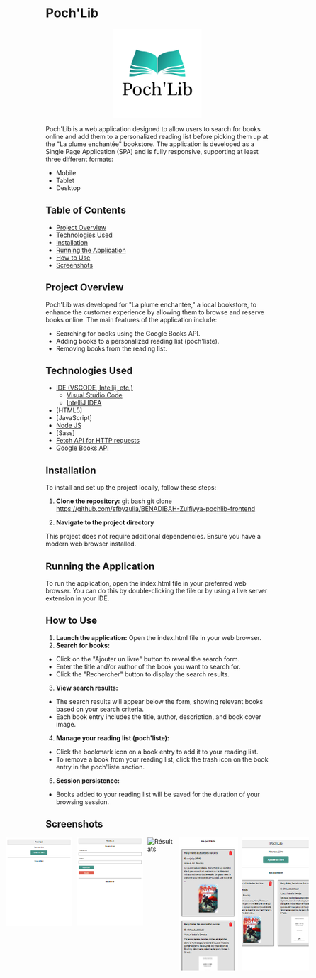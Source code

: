 # Poch'Lib

<p align="center">
  <img src="images/logo.png" alt="Logo" width="200"/>
</p>

Poch'Lib is a web application designed to allow users to search for books online and add them to a personalized reading list before picking them up at the "La plume enchantée" bookstore. The application is developed as a Single Page Application (SPA) and is fully responsive, supporting at least three different formats:

- Mobile
- Tablet
- Desktop

## Table of Contents
- [Project Overview](#project-overview)
- [Technologies Used](#technologies-used)
- [Installation](#installation)
- [Running the Application](#running-the-application)
- [How to Use](#how-to-use)
- [Screenshots](#screenshots)

## Project Overview

Poch'Lib was developed for "La plume enchantée," a local bookstore, to enhance the customer experience by allowing them to browse and reserve books online. The main features of the application include:

- Searching for books using the Google Books API.
- Adding books to a personalized reading list (poch'liste).
- Removing books from the reading list.

## Technologies Used

- [IDE (VSCODE, Intellij, etc.)](#)
  - [Visual Studio Code](https://code.visualstudio.com/)
  - [IntelliJ IDEA](https://www.jetbrains.com/idea/)
- [HTML5]
- [JavaScript]
- [Node JS](https://nodejs.org/)
- [Sass]
- [Fetch API for HTTP requests](https://developer.mozilla.org/en-US/docs/Web/API/Fetch_API)
- [Google Books API](https://developers.google.com/books/docs/v1/using?hl=fr)

## Installation

To install and set up the project locally, follow these steps:

1. **Clone the repository:**
    git bash
    git clone https://github.com/sfbyzulia/BENADIBAH-Zulfiyya-pochlib-frontend

2. **Navigate to the project directory**

This project does not require additional dependencies. Ensure you have a modern web browser installed.

## Running the Application
To run the application, open the index.html file in your preferred web browser. You can do this by double-clicking the file or by using a live server extension in your IDE.

## How to Use

1. **Launch the application:** Open the index.html file in your web browser.
2. **Search for books:**
- Click on the "Ajouter un livre" button to reveal the search form.
- Enter the title and/or author of the book you want to search for.
- Click the "Rechercher" button to display the search results.

3. **View search results:**

- The search results will appear below the form, showing relevant books based on your search criteria.
- Each book entry includes the title, author, description, and book cover image.

4. **Manage your reading list (poch'liste):**
- Click the bookmark icon on a book entry to add it to your reading list.
- To remove a book from your reading list, click the trash icon on the book entry in the poch'liste section.

5. **Session persistence:**
- Books added to your reading list will be saved for the duration of your browsing session.

## Screenshots

<p style="display: flex; align-items: flex-start; justify-content: center; gap: 10px;">
  <img src="images/accueil.png" alt="Accueil" width="150" style="vertical-align: top;"/>
  <img src="images/recherche.png" alt="Recherche" width="150" style="vertical-align: top;"/>
  <img src="images/résultats.png" alt="Résultats" width="150" style="vertical-align: top;"/>
  <img src="images/pochlist.png" alt="Poch'liste" width="150" style="height: 300px; object-fit: cover;"/>
  <img src="images/accueil_pochlist.png" alt="Accueil avec Poch'liste" width="150" style="height: 300px; object-fit: cover;"/>
</p>
